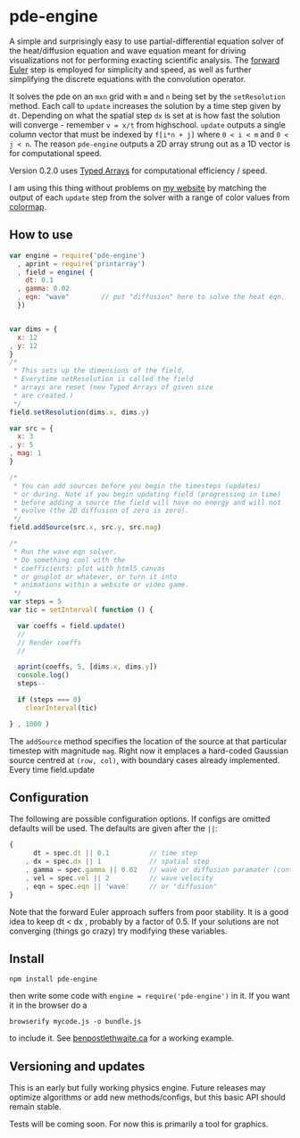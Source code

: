 # pde-engine

A simple and surprisingly easy to use partial-differential equation solver of the heat/diffusion equation and wave equation meant for driving visualizations not for performing exacting scientific analysis. The [forward Euler](http://en.wikipedia.org/wiki/Euler_method) step is employed for simplicity and speed, as well as further simplifying the discrete equations with the convolution operator.

It solves the pde on an `mxn` grid with `m` and `n` being set by the `setResolution` method. Each call to `update` increases the solution by a time step given by `dt`. Depending on what the spatial step `dx` is set at is how fast the solution will converge - remember `v = x/t` from highschool. `update` outputs a single column vector that must be indexed by `f[i*n + j]` where `0 < i < m` and `0 < j < n`. The reason `pde-engine` outputs a 2D array strung out as a 1D vector is for computational speed.

Version 0.2.0 uses [Typed Arrays](https://developer.mozilla.org/en-US/docs/JavaScript_typed_arrays) for computational efficiency / speed.

I am using this thing without problems on [my website](http://benpostlethwaite.ca) by matching the output of each `update` step from the solver with a range of color values from [colormap](https://github.com/bpostlethwaite/colormap).

## How to use

```javascript
var engine = require('pde-engine')
  , aprint = require('printarray')
  , field = engine( {
    dt: 0.1
  , gamma: 0.02
  , eqn: "wave"        // put "diffusion" here to solve the heat eqn.
  })


var dims = {
  x: 12
, y: 12
}
/*
 * This sets up the dimensions of the field.
 * Everytime setResolution is called the field
 * arrays are reset (new Typed Arrays of given size
 * are created.)
 */
field.setResolution(dims.x, dims.y)

var src = {
  x: 3
, y: 5
, mag: 1
}

/*
 * You can add sources before you begin the timesteps (updates)
 * or during. Note if you begin updating field (progressing in time)
 * before adding a source the field will have no energy and will not
 * evolve (the 2D diffusion of zero is zero).
 */
field.addSource(src.x, src.y, src.mag)

/*
 * Run the wave eqn solver.
 * Do something cool with the
 * coefficients: plot with html5 canvas
 * or gnuplot or whatever, or turn it into
 * animations within a website or video game.
 */
var steps = 5
var tic = setInterval( function () {

  var coeffs = field.update()
  //
  // Render coeffs
  //

  aprint(coeffs, 5, [dims.x, dims.y])
  console.log()
  steps--

  if (steps === 0)
    clearInterval(tic)

} , 1000 )


```

The `addSource` method specifies the location of the source at that particular timestep with magnitude `mag`. Right now it emplaces a hard-coded Gaussian source centred at `(row, col)`, with boundary cases already implemented. Every time field.update

## Configuration
The following are possible configuration options. If configs are omitted defaults will be used. The defaults are given after the `||`:
```javascript
{
      dt = spec.dt || 0.1          // time step
    , dx = spec.dx || 1            // spatial step
    , gamma = spec.gamma || 0.02   // wave or diffusion paramater (controls decay)
    , vel = spec.vel || 2          // wave velocity
    , eqn = spec.eqn || 'wave'     // or "diffusion"
}
```

Note that the forward Euler approach suffers from poor stability. It is a good idea to keep dt < dx , probably by a factor of 0.5. If your solutions are not converging (things go crazy) try modifying these variables.

## Install
```shell
npm install pde-engine
```
then write some code with `engine = require('pde-engine')` in it. If you want it in the browser do a
``` shell
browserify mycode.js -o bundle.js
```
to include it. See [benpostlethwaite.ca](http://benpostlethwaite.ca) for a working example.

## Versioning and updates

This is an early but fully working physics engine. Future releases may optimize algorithms or add new methods/configs, but this basic API should remain stable.

Tests will be coming soon. For now this is primarily a tool for graphics.
